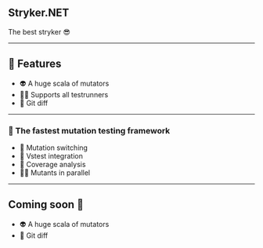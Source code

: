 ## Stryker.NET

The best stryker 😎

---

## 🤩 Features
- 👽 A huge scala of mutators<!-- .element class="no-list" -->
- 🐱‍👤 Supports all testrunners<!-- .element class="no-list" -->
- 🔎 Git diff<!-- .element class="no-list" -->

---

### 🚀 The fastest mutation testing framework
- 🧐 Mutation switching<!-- .element class="no-list" -->
- 🤝 Vstest integration<!-- .element class="no-list" -->
- 🚀 Coverage analysis<!-- .element class="no-list" -->
- 🚀🚀 Mutants in parallel<!-- .element class="no-list" -->

---

## Coming soon 🔮

- 👽 A huge scala of mutators<!-- .element class="no-list" -->
- 🔎 Git diff<!-- .element class="no-list" -->